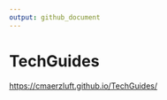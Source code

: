 ```yaml
---
output: github_document
---
```


<!-- README.md is generated from README.Rmd. Please edit that file -->



# TechGuides

https://cmaerzluft.github.io/TechGuides/
